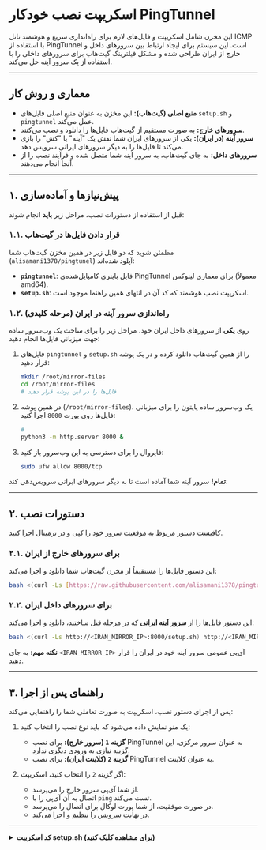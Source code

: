 # اسکریپت نصب خودکار PingTunnel

این مخزن شامل اسکریپت و فایل‌های لازم برای راه‌اندازی سریع و هوشمند تانل ICMP با استفاده از PingTunnel است. این سیستم برای ایجاد ارتباط بین سرورهای داخل و خارج از ایران طراحی شده و مشکل فیلترینگ گیت‌هاب برای سرورهای داخلی را با استفاده از یک سرور آینه حل می‌کند.

---

## معماری و روش کار

- **منبع اصلی (گیت‌هاب):** این مخزن به عنوان منبع اصلی فایل‌های `setup.sh` و `pingtunnel` عمل می‌کند.
- **سرورهای خارج:** به صورت مستقیم از گیت‌هاب فایل‌ها را دانلود و نصب می‌کنند.
- **سرور آینه (در ایران):** یکی از سرورهای ایران شما نقش یک "آینه" یا "کش" را بازی می‌کند تا فایل‌ها را به دیگر سرورهای ایرانی سرویس دهد.
- **سرورهای داخل:** به جای گیت‌هاب، به سرور آینه شما متصل شده و فرآیند نصب را از آنجا انجام می‌دهند.

---

## ۱. پیش‌نیازها و آماده‌سازی

قبل از استفاده از دستورات نصب، مراحل زیر **باید** انجام شوند:

### ۱.۱. قرار دادن فایل‌ها در گیت‌هاب
مطمئن شوید که دو فایل زیر در همین مخزن گیت‌هاب شما (`alisamani1378/pingtunel`) آپلود شده‌اند:
- **`pingtunnel`**: فایل باینری کامپایل‌شده‌ی PingTunnel برای معماری لینوکس (معمولاً amd64).
- **`setup.sh`**: اسکریپت نصب هوشمند که کد آن در انتهای همین راهنما موجود است.

### ۱.۲. راه‌اندازی سرور آینه در ایران (مرحله کلیدی)
روی **یکی** از سرورهای داخل ایران خود، مراحل زیر را برای ساخت یک وب‌سرور ساده جهت میزبانی فایل‌ها انجام دهید:

1.  فایل‌های `pingtunnel` و `setup.sh` را از همین گیت‌هاب دانلود کرده و در یک پوشه قرار دهید:
    ```sh
    mkdir /root/mirror-files
    cd /root/mirror-files
    # فایل‌ها را در این پوشه قرار دهید
    ```

2.  در همین پوشه (`/root/mirror-files`)، یک وب‌سرور ساده پایتون را برای میزبانی فایل‌ها روی پورت `8000` اجرا کنید:
    ```sh
    #
    python3 -m http.server 8000 &
    ```

3.  فایروال را برای دسترسی به این وب‌سرور باز کنید:
    ```sh
    sudo ufw allow 8000/tcp
    ```
**تمام!** سرور آینه شما آماده است تا به دیگر سرورهای ایرانی سرویس‌دهی کند.

---

## ۲. دستورات نصب

کافیست دستور مربوط به موقعیت سرور خود را کپی و در ترمینال اجرا کنید.

### ۲.۱. برای سرورهای خارج از ایران
این دستور فایل‌ها را مستقیماً از مخزن گیت‌هاب شما دانلود و اجرا می‌کند:
```bash
bash <(curl -Ls [https://raw.githubusercontent.com/alisamani1378/pingtunel/main/setup.sh](https://raw.githubusercontent.com/alisamani1378/pingtunel/main/setup.sh)) [https://raw.githubusercontent.com/alisamani1378/pingtunel/main](https://raw.githubusercontent.com/alisamani1378/pingtunel/main)
```

### ۲.۲. برای سرورهای داخل ایران
این دستور فایل‌ها را از **سرور آینه ایرانی** که در مرحله قبل ساختید، دانلود و اجرا می‌کند:
```bash
bash <(curl -Ls http://<IRAN_MIRROR_IP>:8000/setup.sh) http://<IRAN_MIRROR_IP>:8000
```
**نکته مهم:** به جای `<IRAN_MIRROR_IP>` آی‌پی عمومی سرور آینه خود در ایران را قرار دهید.

---

## ۳. راهنمای پس از اجرا

پس از اجرای دستور نصب، اسکریپت به صورت تعاملی شما را راهنمایی می‌کند:

1.  یک منو نمایش داده می‌شود که باید نوع نصب را انتخاب کنید:
    - **گزینه `1` (سرور خارج):** برای نصب PingTunnel به عنوان سرور مرکزی. این گزینه نیازی به ورودی دیگری ندارد.
    - **گزینه `2` (کلاینت ایران):** برای نصب PingTunnel به عنوان کلاینت.

2.  اگر گزینه `2` را انتخاب کنید، اسکریپت:
    - از شما آی‌پی سرور خارج را می‌پرسد.
    - اتصال به آن آی‌پی را با `ping` تست می‌کند.
    - در صورت موفقیت، از شما پورت لوکال برای اتصال را می‌پرسد.
    - در نهایت سرویس را تنظیم و اجرا می‌کند.

---
<details>
<summary>
<b>کد اسکریپت setup.sh (برای مشاهده کلیک کنید)</b>
</summary>

```bash
#!/bin/bash

# --- Step 1: Argument and Prerequisite Checks ---

# Check if the script is run as root
if [ "$EUID" -ne 0 ]; then
  echo "ERROR: Please run this script with root privileges or using sudo."
  exit 1
fi

# Check if a Base URL was provided as an argument
if [ -z "$1" ]; then
  echo "ERROR: A base URL for downloading files must be provided as the first argument."
  echo "Usage: bash <(curl...) <http://your-base-url>"
  exit 1
fi

BASE_URL="$1"

# --- Step 2: Download the necessary binary ---

echo "Downloading the 'pingtunnel' binary from <span class="math-inline">\{BASE\_URL\}/pingtunnel\.\.\."
\# Create a temporary directory for the download
mkdir \-p /tmp/pt\_setup
cd /tmp/pt\_setup
\# Use curl to download\. Exit if it fails\.
if \! curl \-Lso pingtunnel "</span>{BASE_URL}/pingtunnel"; then
    echo "FATAL: Failed to download 'pingtunnel' from the source. Please check the URL and your network."
    exit 1
fi
echo "Download successful."

chmod +x ./pingtunnel
mv ./pingtunnel /root/pingtunnel
echo "Moved 'pingtunnel' binary to /root/pingtunnel"

# --- Step 3: Interactive Setup with a Numbered Menu ---

echo ""
echo "لطفا نوع نصب را انتخاب کنید:"
echo "   1) راه اندازی به عنوان سرور خارج (Server / Kharej)"
echo "   2) راه اندازی به عنوان کلاینت ایران (Client / Iran)"
echo ""
read -p "عدد مورد نظر را وارد کنید [1-2]: " choice

case "$choice" in
    1)
        # --- Server Setup Logic ---
        echo "Configuring as PingTunnel Server..."
        cat > /etc/systemd/system/pingtunnel-server.service << EOL
[Unit]
Description=Pingtunnel Server Service
After=network.target

[Service]
ExecStart=/root/pingtunnel -type server -key Alis1378
Restart=always
RestartSec=5
User=root

[Install]
WantedBy=multi-user.target
EOL
        echo "Server service file created."
        systemctl daemon-reload
        systemctl enable pingtunnel-server
        systemctl start pingtunnel-server
        echo "PingTunnel server service has been started and enabled."
        echo "To check the status, run: systemctl status pingtunnel-server"
        ;;

    2)
        # --- Client Setup Logic with PING CHECK ---
        echo "Configuring as PingTunnel Client..."
        read -p "Enter the public IP of your OUTSIDE server: " SERVER_IP

        # --- PING CHECK ---
        echo ""
        echo "--> Testing connectivity to ${SERVER_IP} with 4 pings..."
        if ping -c 4 -W 5 ${SERVER_IP}; then
            echo "--> Ping successful. Proceeding with installation..."
            echo ""
        else
            echo ""
            echo "--> FATAL: Could not ping the server at ${SERVER_IP}."
            echo "--> Please check the IP address, network connectivity, and firewalls, then try again."
            rm -rf /tmp/pt_setup
            exit 1
        fi
        # --- END OF PING CHECK ---
        
        read -p "Enter a local port for this client to listen on (e.g., 5688): " LOCAL_PORT
        if [ -z "<span class="math-inline">LOCAL\_PORT" \]; then
echo "Error\: Local port was not entered\. Aborting\."
exit 1
fi
cat \> /etc/systemd/system/pingtunnel\-client\.service << EOL
\[Unit\]
Description\=Pingtunnel Client Service
After\=network\.target
\[Service\]
ExecStart\=/root/pingtunnel \-type client \-l \:</span>{LOCAL_PORT} -s ${SERVER_IP} -t <span class="math-inline">\{SERVER\_IP\}\:443 \-tcp 1 \-key Alis1378
Restart\=always
RestartSec\=5
User\=root
\[Install\]
WantedBy\=multi\-user\.target
EOL
echo "Client service file created\."
systemctl daemon\-reload
systemctl enable pingtunnel\-client
systemctl start pingtunnel\-client
echo "PingTunnel client service has been started and enabled\."
echo "To use, set your application's SOCKS5 proxy to\: 127\.0\.0\.1\:</span>{LOCAL_PORT}"
        echo "To check the status, run: systemctl status pingtunnel-client"
        ;;

    *)
        # --- Invalid Input ---
        echo "ورودی نامعتبر است. لطفا اسکریپت را مجددا اجرا کرده و عدد 1 یا 2 را وارد کنید."
        rm -rf /tmp/pt_setup
        exit 1
        ;;
esac

# Cleanup temporary files
rm -rf /tmp/pt_setup
echo "Setup finished and temporary files removed."
```
</details>

